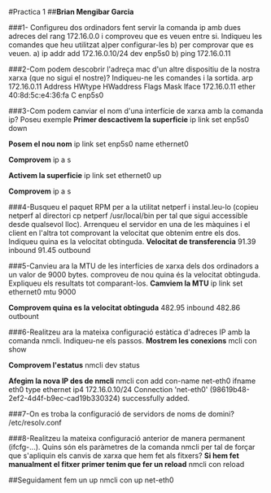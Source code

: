 #Practica 1
##**Brian Mengibar Garcia**

###1- Configureu dos ordinadors fent servir la comanda ip amb dues adreces del rang 172.16.0.0 i comproveu que es veuen entre si. Indiqueu les comandes que heu utilitzat a)per configurar-les b) per comprovar que es veuen.
	a) ip addr add 172.16.0.10/24 dev enp5s0
	b) ping 172.16.0.11

###2-Com podem descobrir l'adreça mac d'un altre dispositiu de la nostra xarxa (que no sigui el nostre)? Indiqueu-ne les comandes i la sortida.
	arp 172.16.0.11
	Address                  HWtype  HWaddress           Flags Mask            Iface
	172.16.0.11               ether   40:8d:5c:e4:36:fa   C                     enp5s0

###3-Com podem canviar el nom d'una interfície de xarxa amb la comanda ip? Poseu exemple
**Primer descactivem la superficie**
	ip link set enp5s0 down

**Posem el nou nom**
	ip link set enp5s0 name ethernet0

**Comprovem**
	ip a s

**Activem la superficie**
	ip link set ethernet0 up

**Comprovem**
	ip a s
	
###4-Busqueu el paquet RPM per a la utilitat netperf i instal.leu-lo (copieu netperf al directori cp netperf /usr/local/bin per tal que sigui accessible desde qualsevol lloc). Arrenqueu el servidor en una de les màquines i el client en l'altra tot comprovant la velocitat que obtenim entre els dos. Indiqueu quina es la velocitat obtinguda.
**Velocitat de transferencia**
	91.39 inbound
	91.45 outbound

###5-Canvieu ara la MTU de les interfícies de xarxa dels dos ordinadors a un valor de 9000 bytes. comproveu de nou quina és la velocitat obtinguda. Expliqueu els resultats tot comparant-los.
**Camviem la MTU**
	ip link set ethernet0 mtu 9000
	
**Comprovem quina es la velocitat obtinguda**
	482.95 inbound
	482.86 outbount

###6-Realitzeu ara la mateixa configuració estàtica d'adreces IP amb la comanda nmcli. Indiqueu-ne els passos.
**Mostrem les conexions**
	mcli con show

**Comprovem l'estatus**
	nmcli dev status
	
**Afegim la nova IP des de nmcli**
	nmcli con add con-name net-eth0 ifname eth0 type ethernet ip4 172.16.0.10/24
	Connection 'net-eth0' (98619b48-2ef2-4d4f-b9ec-cad19b330324) successfully added.

###7-On es troba la configuració de servidors de noms de domini?
	/etc/resolv.conf
	
###8-Realitzeu la mateixa configuració anterior de manera permanent (ifcfg-...). Quins són els paràmetres de la comanda nmcli per tal de forçar que s'apliquin els canvis de xarxa que hem fet als fitxers?
**Si hem fet manualment el fitxer primer tenim que fer un reload**
	nmcli con reload

##Seguidament fem un up
	nmcli con up net-eth0 

	
